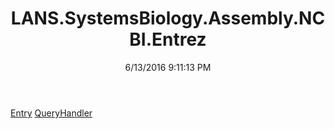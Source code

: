 ﻿---
title: LANS.SystemsBiology.Assembly.NCBI.Entrez
date: 6/13/2016 9:11:13 PM
---

[Entry](T-LANS.SystemsBiology.Assembly.NCBI.Entrez.Entry.html)
[QueryHandler](T-LANS.SystemsBiology.Assembly.NCBI.Entrez.QueryHandler.html)
